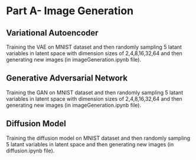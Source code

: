 # Part A- Image Generation
## Variational Autoencoder
Training the VAE on MNIST dataset and then randomly sampling 5 latant variables in latent space with dimension sizes of 2,4,8,16,32,64 and then generating new images (in imageGeneration.ipynb file).

## Generative Adversarial Network
Training the GAN on MNIST dataset and then randomly sampling 5 latant variables in latent space with dimension sizes of 2,4,8,16,32,64 and then generating new images (in imageGeneration.ipynb file).

## Diffusion Model
Training the diffusion model on MNIST dataset and then randomly sampling 5 latant variables in latent space and then generating new images (in diffusion.ipynb file).
